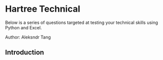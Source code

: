# Hartree Technical 

Below is a series of questions targeted at testing your technical skills using Python and Excel.

Author: Aleksndr Tang

## Introduction





